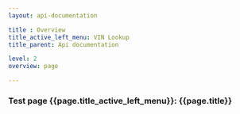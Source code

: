 ```yaml
---
layout: api-documentation

title : Overview
title_active_left_menu: VIN Lookup
title_parent: Api documentation

level: 2
overview: page

---
```



### Test page {{page.title_active_left_menu}}: {{page.title}}

